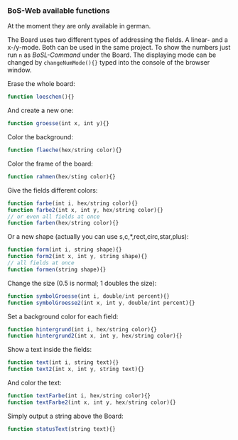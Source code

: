 ### BoS-Web available functions

At the moment they are only available in german.

The Board uses two different types of addressing the fields. A linear- and a x-/y-mode. Both can be used in the same project. To show the numbers just run ```n``` as *BoSL-Command* under the Board. The displaying mode can be changed by ```changeNumMode(){}``` typed into the console of the browser window.

Erase the whole board:
```javascript
function loeschen(){}
```

And create a new one:
```javascript
function groesse(int x, int y){}
```

Color the background:
```javascript
function flaeche(hex/string color){}
```

Color the frame of the board:
```javascript
function rahmen(hex/sting color){}
```

Give the fields different colors:
```javascript
function farbe(int i, hex/string color){}
function farbe2(int x, int y, hex/string color){}
// or even all fields at once
function farben(hex/string color){}
```

Or a new shape (actually you can use s,c,\*,rect,circ,star,plus):
```javascript
function form(int i, string shape){}
function form2(int x, int y, string shape){}
// all fields at once
function formen(string shape){}
```

Change the size (0.5 is normal; 1 doubles the size):
```javascript
function symbolGroesse(int i, double/int percent){}
function symbolGroesse2(int x, int y, double/int percent){}
```

Set a background color for each field:
```javascript
function hintergrund(int i, hex/string color){}
function hintergrund2(int x, int y, hex/string color){}
```

Show a text inside the fields:
```javascript
function text(int i, string text){}
function text2(int x, int y, string text){}
```

And color the text:
```javascript
function textFarbe(int i, hex/string color){}
function textFarbe2(int x, int y, hex/string color){}
```

Simply output a string above the Board:
```javascript
function statusText(string text){}
```
